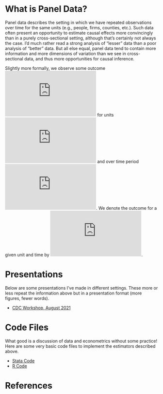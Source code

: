 What is Panel Data?
===================

Panel data describes the setting in which we have repeated observations
over time for the same units (e.g., people, firms, counties, etc.). Such
data often present an opportunity to estimate causal effects more
convincingly than in a purely cross-sectional setting, although that’s
certainly not always the case. I’d much rather read a strong analysis of
“lesser” data than a poor analysis of “better” data. But all else equal,
panel data tend to contain more information and more dimensions of
variation than we see in cross-sectional data, and thus more
opportunities for causal inference.

Slightly more formally, we observe some outcome
![y](https://latex.codecogs.com/png.latex?y "y") for units
![i=1,...,N](https://latex.codecogs.com/png.latex?i%3D1%2C...%2CN "i=1,...,N")
and over time period
![t=1,...,T](https://latex.codecogs.com/png.latex?t%3D1%2C...%2CT "t=1,...,T").
We denote the outcome for a given unit and time by
![y\_{it}](https://latex.codecogs.com/png.latex?y_%7Bit%7D "y_{it}").

Presentations
=============

Below are some presentations I’ve made in different settings. These more
or less repeat the information above but in a presentation format (more
figures, fewer words).

-   [CDC Workshop, August
    2021](https://imccart.github.io/empirical-methods/panel-data/slides/intro-cdc202108.html)

Code Files
==========

What good is a discussion of data and econometrics without some
practice! Here are some very basic code files to implement the
estimators described above.

-   [Stata Code](../code/Stata-panel.do)
-   [R Code](../code/R-panel.R)

References
==========
